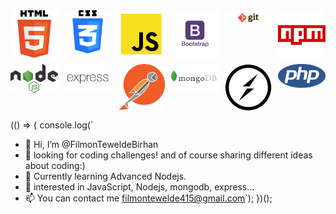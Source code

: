 <div
      style="display: grid; grid-template-columns: repeat(6, 1fr); gap: 10px"
    >
      <img src="images/html.png" alt="Image 1" style="width: 150px" style="max-width: 100%" />
      <img src="images/css.png" alt="Image 2" style="width: 150px" style="max-width: 100%" />
      <img src="images/javascript.png" alt="Image 3" style="width: 150px" style="max-width: 100%" />
      <img
        src="images/bootstrap.png"
        alt="Image 4"
        style="width: 150px"
        style="max-width: 100%"
      />
      <img
        src="images/git.png"
        style="width: 300px"
        alt="Image 5"
        style="max-width: 100%"
      />
      <img src="images/npm.png" style="width: 150px" alt="Image 6" style="max-width: 100%" />
      <img src="images/nodejs.png" style="width: 150px" alt="Image 7" style="max-width: 100%" />
      <img src="images/express.png" style="width: 150px" alt="Image 8" style="max-width: 100%" />
      <img src="images/postman.png" style="width: 150px" alt="Image 9" style="max-width: 100%" />
      <img src="images/mongodb.png" style="width: 150px" alt="mongodb image" style="width: 200px" />
      <img src="images/socket.io.png" style="width: 150px" alt="Image 10" style="max-width: 100%" />
      <img src="images/php.png" style="width: 150px" alt="Image 11" style="max-width: 100%" />
    </div>

(() => {
console.log(`

- 👋 Hi, I’m @FilmonTeweldeBirhan
- 👀 looking for coding challenges! and of course sharing different ideas about coding:)
- 🌱 Currently learning Advanced Nodejs.
- 💞️ interested in JavaScript, Nodejs, mongodb, express...
- 📫 You can contact me filmontewelde415@gmail.com`);
  })();

